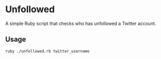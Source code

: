 # Unfollowed

A simple Ruby script that checks who has unfollowed a Twitter account.

## Usage

`ruby ./unfollowed.rb twitter_username`
